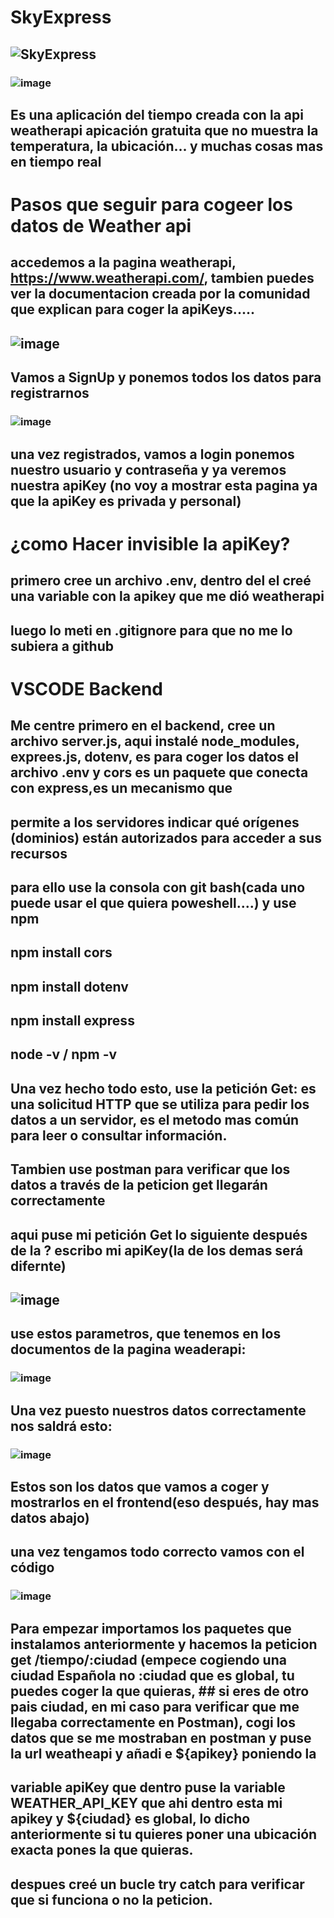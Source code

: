 # SkyExpress
## ![SkyExpress](https://github.com/user-attachments/assets/8b80fd0a-93df-455c-b259-4870b32fe165)
### ![image](https://github.com/user-attachments/assets/7cf43fc1-864e-46c6-907c-aaf29f366682)

## Es una aplicación del tiempo creada con la api weatherapi apicación gratuita que no muestra la temperatura, la ubicación... y muchas cosas mas en tiempo real

# Pasos que seguir para cogeer los datos de Weather api

## accedemos a la pagina weatherapi, https://www.weatherapi.com/, tambien puedes ver la documentacion creada por la comunidad que explican para coger la apiKeys.....
## ![image](https://github.com/user-attachments/assets/d89ccd2a-cc56-4ea1-90c9-085d14b4d7e4)

## Vamos a SignUp y ponemos todos los datos para registrarnos
### ![image](https://github.com/user-attachments/assets/ce7bed9e-9b9f-433d-b06e-9e23639ebae6)

## una vez registrados, vamos a login ponemos nuestro usuario y contraseña y ya veremos nuestra apiKey (no voy a mostrar esta pagina ya que la apiKey es privada y personal)

# ¿como Hacer invisible la apiKey?
## primero cree un archivo .env, dentro del el creé una variable con la apikey que me dió weatherapi
## luego lo meti en .gitignore para que no me lo subiera a github

# VSCODE Backend
## Me centre primero en el backend, cree un archivo server.js, aqui instalé node_modules, exprees.js, dotenv, es para coger los datos el archivo .env  y cors es un paquete que conecta con express,es un mecanismo que
## permite a los servidores indicar qué orígenes (dominios) están autorizados para acceder a sus recursos

## para ello use la consola con git bash(cada uno puede usar el que quiera poweshell....) y use npm
## npm install cors
## npm install dotenv
## npm install express
## node -v / npm -v
## Una vez hecho todo esto, use la petición Get: es una solicitud HTTP que se utiliza para pedir los datos a un servidor, es el metodo mas común para leer o consultar información.
## Tambien use postman para verificar que los datos a través de la peticion get llegarán correctamente
## aqui puse mi petición Get lo siguiente después de la ? escribo mi apiKey(la de los demas será difernte)
## ![image](https://github.com/user-attachments/assets/38939357-0a63-4e25-aa07-35c31caf2bf3)

## use estos parametros, que tenemos en los documentos de la pagina weaderapi:
### ![image](https://github.com/user-attachments/assets/f49bc78f-d7b3-4525-897c-c2ff7de3dc64)
## Una vez puesto nuestros datos correctamente nos saldrá esto:
### ![image](https://github.com/user-attachments/assets/909672a6-5599-4eae-a21a-54af5517ac60)
## Estos son los datos que vamos a coger y mostrarlos en el frontend(eso después, hay mas datos abajo)
## una vez tengamos todo correcto vamos con el código
### ![image](https://github.com/user-attachments/assets/ab67f5b8-a280-4b4b-9d7d-8c627de938ab)
## Para empezar importamos los paquetes que instalamos anteriormente y hacemos la peticion get /tiempo/:ciudad (empece cogiendo una ciudad Española no :ciudad que es global, tu puedes coger la que quieras, ## si eres de otro pais ciudad, en mi caso para verificar que me llegaba correctamente en Postman), cogi los datos que se me mostraban en postman y puse la url weatheapi y añadi e ${apikey} poniendo la 
## variable apiKey que dentro puse la variable WEATHER_API_KEY que ahi dentro esta mi apikey y ${ciudad} es global, lo dicho anteriormente si tu quieres poner una ubicación exacta pones la que quieras.
## despues creé un bucle try catch para verificar que si funciona o no la peticion.
